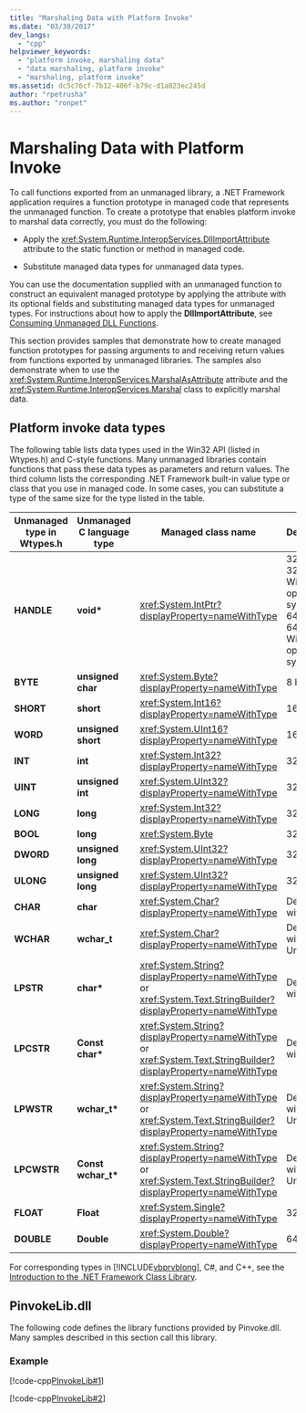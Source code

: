 ```yaml
---
title: "Marshaling Data with Platform Invoke"
ms.date: "03/30/2017"
dev_langs: 
  - "cpp"
helpviewer_keywords: 
  - "platform invoke, marshaling data"
  - "data marshaling, platform invoke"
  - "marshaling, platform invoke"
ms.assetid: dc5c76cf-7b12-406f-b79c-d1a023ec245d
author: "rpetrusha"
ms.author: "ronpet"
---
```

# Marshaling Data with Platform Invoke
To call functions exported from an unmanaged library, a .NET Framework application requires a function prototype in managed code that represents the unmanaged function. To create a prototype that enables platform invoke to marshal data correctly, you must do the following:  
  
-   Apply the <xref:System.Runtime.InteropServices.DllImportAttribute> attribute to the static function or method in managed code.  
  
-   Substitute managed data types for unmanaged data types.  
  
 You can use the documentation supplied with an unmanaged function to construct an equivalent managed prototype by applying the attribute with its optional fields and substituting managed data types for unmanaged types. For instructions about how to apply the **DllImportAttribute**, see [Consuming Unmanaged DLL Functions](../../../docs/framework/interop/consuming-unmanaged-dll-functions.md).  
  
 This section provides samples that demonstrate how to create managed function prototypes for passing arguments to and receiving return values from functions exported by unmanaged libraries. The samples also demonstrate when to use the <xref:System.Runtime.InteropServices.MarshalAsAttribute> attribute and the <xref:System.Runtime.InteropServices.Marshal> class to explicitly marshal data.  
  
## Platform invoke data types  
 The following table lists data types used in the Win32 API (listed in Wtypes.h) and C-style functions. Many unmanaged libraries contain functions that pass these data types as parameters and return values. The third column lists the corresponding .NET Framework built-in value type or class that you use in managed code. In some cases, you can substitute a type of the same size for the type listed in the table.  
  
|Unmanaged type in Wtypes.h|Unmanaged C language type|Managed class name|Description|  
|--------------------------------|-------------------------------|------------------------|-----------------|  
|**HANDLE**|**void\***|<xref:System.IntPtr?displayProperty=nameWithType>|32 bits on 32-bit Windows operating systems, 64 bits on 64-bit Windows operating systems.|  
|**BYTE**|**unsigned char**|<xref:System.Byte?displayProperty=nameWithType>|8 bits|  
|**SHORT**|**short**|<xref:System.Int16?displayProperty=nameWithType>|16 bits|  
|**WORD**|**unsigned short**|<xref:System.UInt16?displayProperty=nameWithType>|16 bits|  
|**INT**|**int**|<xref:System.Int32?displayProperty=nameWithType>|32 bits|  
|**UINT**|**unsigned int**|<xref:System.UInt32?displayProperty=nameWithType>|32 bits|  
|**LONG**|**long**|<xref:System.Int32?displayProperty=nameWithType>|32 bits|  
|**BOOL**|**long**|<xref:System.Byte>|32 bits|  
|**DWORD**|**unsigned long**|<xref:System.UInt32?displayProperty=nameWithType>|32 bits|  
|**ULONG**|**unsigned long**|<xref:System.UInt32?displayProperty=nameWithType>|32 bits|  
|**CHAR**|**char**|<xref:System.Char?displayProperty=nameWithType>|Decorate with ANSI.|  
|**WCHAR**|**wchar_t**|<xref:System.Char?displayProperty=nameWithType>|Decorate with Unicode.|  
|**LPSTR**|**char\***|<xref:System.String?displayProperty=nameWithType> or <xref:System.Text.StringBuilder?displayProperty=nameWithType>|Decorate with ANSI.|  
|**LPCSTR**|**Const char\***|<xref:System.String?displayProperty=nameWithType> or <xref:System.Text.StringBuilder?displayProperty=nameWithType>|Decorate with ANSI.|  
|**LPWSTR**|**wchar_t\***|<xref:System.String?displayProperty=nameWithType> or <xref:System.Text.StringBuilder?displayProperty=nameWithType>|Decorate with Unicode.|  
|**LPCWSTR**|**Const wchar_t\***|<xref:System.String?displayProperty=nameWithType> or <xref:System.Text.StringBuilder?displayProperty=nameWithType>|Decorate with Unicode.|  
|**FLOAT**|**Float**|<xref:System.Single?displayProperty=nameWithType>|32 bits|  
|**DOUBLE**|**Double**|<xref:System.Double?displayProperty=nameWithType>|64 bits|  
  
 For corresponding types in [!INCLUDE[vbprvblong](../../../includes/vbprvblong-md.md)], C#, and C++, see the [Introduction to the .NET Framework Class Library](../../../docs/standard/class-library-overview.md).  
  
## PinvokeLib.dll  
 The following code defines the library functions provided by Pinvoke.dll. Many samples described in this section call this library.  
  
### Example  
 [!code-cpp[PInvokeLib#1](../../../samples/snippets/cpp/VS_Snippets_CLR/pinvokelib/cpp/pinvokelib.cpp#1)]  
  
 [!code-cpp[PInvokeLib#2](../../../samples/snippets/cpp/VS_Snippets_CLR/pinvokelib/cpp/pinvokelib.h#2)]
